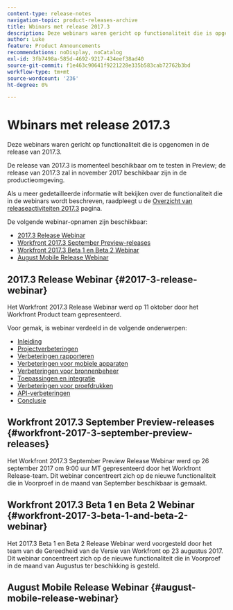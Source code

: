 ```yaml
---
content-type: release-notes
navigation-topic: product-releases-archive
title: Wbinars met release 2017.3
description: Deze webinars waren gericht op functionaliteit die is opgenomen in de release van 2017.3.
author: Luke
feature: Product Announcements
recommendations: noDisplay, noCatalog
exl-id: 3fb7498a-585d-4692-9217-434eef38ad40
source-git-commit: f1e463c90641f9221228e335b583cab72762b3bd
workflow-type: tm+mt
source-wordcount: '236'
ht-degree: 0%

---
```


# Wbinars met release 2017.3

Deze webinars waren gericht op functionaliteit die is opgenomen in de release van 2017.3. 

De release van 2017.3 is momenteel beschikbaar om te testen in Preview; de release van 2017.3 zal in november 2017 beschikbaar zijn in de productieomgeving.

Als u meer gedetailleerde informatie wilt bekijken over de functionaliteit die in de webinars wordt beschreven, raadpleegt u de [Overzicht van releaseactiviteiten 2017.3](../../../../product-announcements/product-releases/quarterly-release-archive/2017.3-release-activity/2017-3-release-activity-overview.md) pagina.

De volgende webinar-opnamen zijn beschikbaar:

* [2017.3 Release Webinar](#2017-3-release-webinar)
* [Workfront 2017.3 September Preview-releases](#workfront-2017-3-september-preview-releases)
* [Workfront 2017.3 Beta 1 en Beta 2 Webinar](#workfront-2017-3-beta-1-and-beta-2-webinar)
* [August Mobile Release Webinar](#august-mobile-release-webinar)

## 2017.3 Release Webinar {#2017-3-release-webinar}

Het Workfront 2017.3 Release Webinar werd op 11 oktober door het Workfront Product team gepresenteerd.  

Voor gemak, is webinar verdeeld in de volgende onderwerpen:

* [Inleiding](#introduction)
* [Projectverbeteringen](#project-enhancements)
* [Verbeteringen rapporteren](#reporting-enhancements)
* [Verbeteringen voor mobiele apparaten](#agile-enhancements)
* [Verbeteringen voor bronnenbeheer](#resource-management-enhancements)
* [Toepassingen en integratie](#apps-and-integrations)
* [Verbeteringen voor proefdrukken](#proofing-enhancements)
* [API-verbeteringen](#api-enhancements)
* [Conclusie](#conclusion)

## Workfront 2017.3 September Preview-releases {#workfront-2017-3-september-preview-releases}

Het Workfront 2017.3 September Preview Release Webinar werd op 26 september 2017 om 9:00 uur MT gepresenteerd door het Workfront Release-team. Dit webinar concentreert zich op de nieuwe functionaliteit die in Voorproef in de maand van September beschikbaar is gemaakt.

## Workfront 2017.3 Beta 1 en Beta 2 Webinar {#workfront-2017-3-beta-1-and-beta-2-webinar}

Het 2017.3 Beta 1 en Beta 2 Release Webinar werd voorgesteld door het team van de Gereedheid van de Versie van Workfront op 23 augustus 2017. Dit webinar concentreert zich op de nieuwe functionaliteit die in Voorproef in de maand van Augustus ter beschikking is gesteld.

## August Mobile Release Webinar {#august-mobile-release-webinar}
